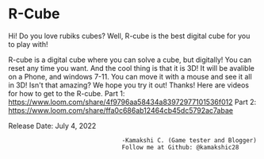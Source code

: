 # R-Cube

Hi! Do you love rubiks cubes? Well, R-cube is the best digital cube for you to play with! 

  R-cube is a digital cube where you can solve a cube, but digitally! You can reset any time you want. And the cool thing is that it is 3D! It will be avalible on a Phone, and windows 7-11. You can move it with a mouse and see it all in 3D! Isn't that amazing? We hope you try it out! Thanks! Here are videos for how to get to the R-cube.
  Part 1:
  https://www.loom.com/share/4f9796aa58434a83972977101536f012
  Part 2:
  https://www.loom.com/share/ffa0c686ab12464cb45dc5792ac7abae
  
  Release Date: July 4, 2022 
  
                                    -Kamakshi C. (Game tester and Blogger)
                                    Follow me at Github: @kamakshic28
